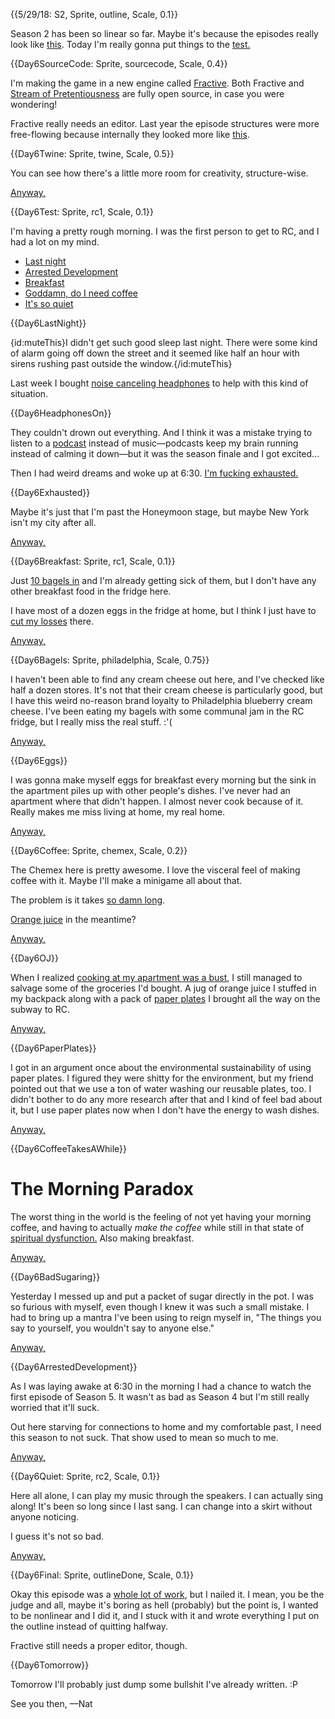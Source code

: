 {{5/29/18: S2, Sprite, outline, Scale, 0.1}}

Season 2 has been so linear so far. Maybe it's because the episodes really look like [this]({@Day6SourceCode}). Today I'm really gonna put things to the [test.]({@Day6Test})

{{Day6SourceCode: Sprite, sourcecode, Scale, 0.4}}

I'm making the game in a new engine called [Fractive](http://fractive.io). Both Fractive and [Stream of Pretentiousness](http://github.com/NQNStudios/daily-stream) are fully open source, in case you were wondering!

Fractive really needs an editor. Last year the episode structures were more free-flowing because internally they looked more like [this]({@Day6Twine}).

{{Day6Twine: Sprite, twine, Scale, 0.5}}

You can see how there's a little more room for creativity, structure-wise.

[Anyway,]({@5/29/18})

{{Day6Test: Sprite, rc1, Scale, 0.1}}

I'm having a pretty rough morning. I was the first person to get to RC, and I had a lot on my mind.

* [Last night]({@Day6LastNight})
* [Arrested Development]({@Day6ArrestedDevelopment})
* [Breakfast]({@Day6Breakfast})
* [Goddamn, do I need coffee]({@Day6Coffee})
* [It's so quiet]({@Day6Quiet})

{{Day6LastNight}}

{id:muteThis}I didn't get such good sleep last night. There were some kind of alarm going off down the street and it seemed like half an hour with sirens rushing past outside the window.{/id:muteThis}

Last week I bought [noise canceling headphones]({#Day6PutOnHeadphones}) to help with this kind of situation. 

{{Day6HeadphonesOn}}

They couldn't drown out everything. And I think it was a mistake trying to listen to a [podcast](https://www.acast.com/whitingwongs/) instead of music&mdash;podcasts keep my brain running instead of calming it down&mdash;but it was the season finale and I got excited...

Then I had weird dreams and woke up at 6:30. [I'm fucking exhausted.]({@Day6Exhausted})

{{Day6Exhausted}}

Maybe it's just that I'm past the Honeymoon stage, but maybe New York isn't my city after all.

[Anyway,]({@Day6Test})

{{Day6Breakfast: Sprite, rc1, Scale, 0.1}}

Just [10 bagels in]({@Day6Bagels}) and I'm already getting sick of them, but I don't have any other breakfast food in the fridge here.

I have most of a dozen eggs in the fridge at home, but I think I just have to [cut my losses]({@Day6Eggs}) there.

[Anyway,]({@Day6Test})

{{Day6Bagels: Sprite, philadelphia, Scale, 0.75}}

I haven't been able to find any cream cheese out here, and I've checked like half a dozen stores. It's not that their cream cheese is particularly good, but I have this weird no-reason brand loyalty to Philadelphia blueberry cream cheese. I've been eating my bagels with some communal jam in the RC fridge, but I really miss the real stuff. :'(

[Anyway,]({@Day6Breakfast})

{{Day6Eggs}}

I was gonna make myself eggs for breakfast every morning but the sink in the apartment piles up with other people's dishes. I've never had an apartment where that didn't happen. I almost never cook because of it. Really makes me miss living at home, my real home.

[Anyway,]({@Day6Breakfast})

{{Day6Coffee: Sprite, chemex, Scale, 0.2}}

The Chemex here is pretty awesome. I love the visceral feel of making coffee with it. Maybe I'll make a minigame all about that.

The problem is it takes [so damn long]({@Day6CoffeeTakesAWhile}).

[Orange juice]({@Day6OJ}) in the meantime?

[Anyway,]({@Day6Test})

{{Day6OJ}}

When I realized [cooking at my apartment was a bust,]({@Day6Eggs}) I still managed to salvage some of the groceries I'd bought. A jug of orange juice I stuffed in my backpack along with a pack of [paper plates]({@Day6PaperPlates}) I brought all the way on the subway to RC.

[Anyway,]({@Day6Coffee})

{{Day6PaperPlates}}

I got in an argument once about the environmental sustainability of using paper plates. I figured they were shitty for the environment, but my friend pointed out that we use a ton of water washing our reusable plates, too. I didn't bother to do any more research after that and I kind of feel bad about it, but I use paper plates now when I don't have the energy to wash dishes.

[Anyway,]({@Day6Coffee})

{{Day6CoffeeTakesAWhile}}

# The Morning Paradox

The worst thing in the world is the feeling of not yet having your morning coffee, and having to actually *make the coffee* while still in that state of [spiritual dysfunction.]({@Day6BadSugaring}) Also making breakfast.

[Anyway,]({@Day6Coffee})

{{Day6BadSugaring}}

Yesterday I messed up and put a packet of sugar directly in the pot. I was so furious with myself, even though I knew it was such a small mistake. I had to bring up a mantra I've been using to reign myself in, "The things you say to yourself, you wouldn't say to anyone else."

[Anyway,]({@Day6Coffee})

{{Day6ArrestedDevelopment}}

As I was laying awake at 6:30 in the morning I had a chance to watch the first episode of Season 5. It wasn't as bad as Season 4 but I'm still really worried that it'll suck.

Out here starving for connections to home and my comfortable past, I need this season to not suck. That show used to mean so much to me.

[Anyway,]({@Day6Test})

{{Day6Quiet: Sprite, rc2, Scale, 0.1}}

Here all alone, I can play my music through the speakers. I can actually sing along! It's been so long since I last sang. I can change into a skirt without anyone noticing.

I guess it's not so bad.

[Anyway,]({@Day6Test})

{{Day6Final: Sprite, outlineDone, Scale, 0.1}}

Okay this episode was a [whole lot of work]({@Day6Tomorrow}), but I nailed it. I mean, you be the judge and all, maybe it's boring as hell (probably) but the point is, I wanted to be nonlinear and I did it, and I stuck with it and wrote everything I put on the outline instead of quitting halfway.

Fractive still needs a proper editor, though.

{{Day6Tomorrow}}

Tomorrow I'll probably just dump some bullshit I've already written. :P

See you then,
&mdash;Nat
